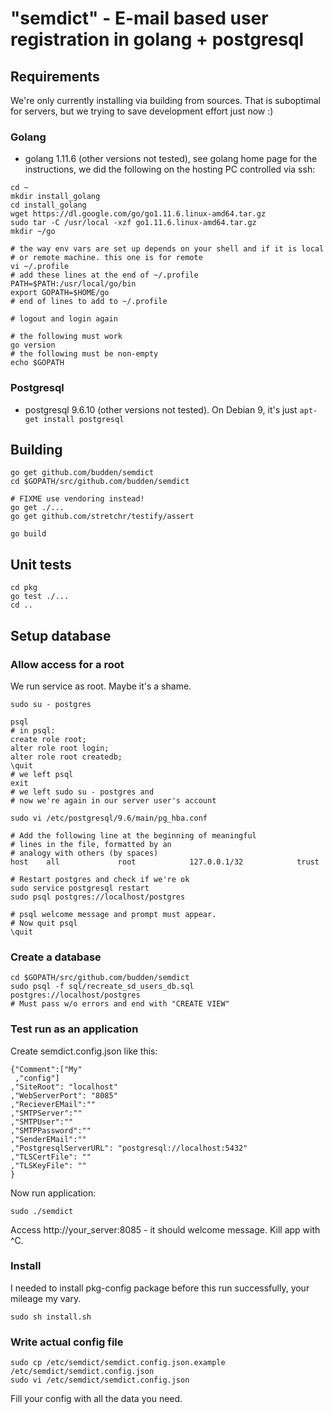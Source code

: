 # "semdict" - E-mail based user registration in golang + postgresql

## Requirements
We're only currently installing via building from sources. That is suboptimal for servers, 
but we trying to save development effort just now :)

### Golang
- golang 1.11.6 (other versions not tested), see golang home page for the instructions, we did the following
on the hosting PC controlled via ssh:
```
cd ~
mkdir install_golang
cd install_golang
wget https://dl.google.com/go/go1.11.6.linux-amd64.tar.gz
sudo tar -C /usr/local -xzf go1.11.6.linux-amd64.tar.gz
mkdir ~/go

# the way env vars are set up depends on your shell and if it is local
# or remote machine. this one is for remote
vi ~/.profile
# add these lines at the end of ~/.profile
PATH=$PATH:/usr/local/go/bin
export GOPATH=$HOME/go
# end of lines to add to ~/.profile

# logout and login again

# the following must work
go version 
# the following must be non-empty
echo $GOPATH
```

### Postgresql
- postgresql 9.6.10 (other versions not tested). On Debian 9, it's just `apt-get install postgresql`

## Building

```
go get github.com/budden/semdict
cd $GOPATH/src/github.com/budden/semdict

# FIXME use vendoring instead!
go get ./...
go get github.com/stretchr/testify/assert

go build
```

## Unit tests
```
cd pkg
go test ./...
cd ..
```

## Setup database

### Allow access for a root
We run service as root. Maybe it's a shame.
```
sudo su - postgres

psql
# in psql:
create role root;
alter role root login;
alter role root createdb;
\quit
# we left psql
exit
# we left sudo su - postgres and 
# now we're again in our server user's account

sudo vi /etc/postgresql/9.6/main/pg_hba.conf

# Add the following line at the beginning of meaningful 
# lines in the file, formatted by an 
# analogy with others (by spaces)
host    all             root            127.0.0.1/32            trust

# Restart postgres and check if we're ok
sudo service postgresql restart
sudo psql postgres://localhost/postgres

# psql welcome message and prompt must appear. 
# Now quit psql
\quit
```

### Create a database

```
cd $GOPATH/src/github.com/budden/semdict
sudo psql -f sql/recreate_sd_users_db.sql postgres://localhost/postgres
# Must pass w/o errors and end with "CREATE VIEW"
```

### Test run as an application

Create semdict.config.json like this:
```
{"Comment":["My"
 ,"config"]
,"SiteRoot": "localhost"
,"WebServerPort": "8085"
,"RecieverEMail":""
,"SMTPServer":""
,"SMTPUser":""
,"SMTPPassword":""
,"SenderEMail":""
,"PostgresqlServerURL": "postgresql://localhost:5432"
,"TLSCertFile": ""
,"TLSKeyFile": ""
}

```
Now run application:
```
sudo ./semdict
```
Access http://your_server:8085 - it should welcome message. Kill app with ^C.


### Install

I needed to install pkg-config package before this run successfully, your
mileage my vary.
```
sudo sh install.sh
```

### Write actual config file
```
sudo cp /etc/semdict/semdict.config.json.example /etc/semdict/semdict.config.json
sudo vi /etc/semdict/semdict.config.json
```
Fill your config with all the data you need.
